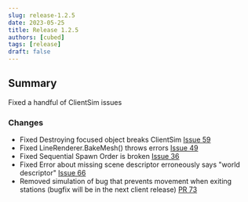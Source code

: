```yaml
---
slug: release-1.2.5
date: 2023-05-25
title: Release 1.2.5
authors: [cubed]
tags: [release]
draft: false
---
```

## Summary

Fixed a handful of ClientSim issues

### Changes
- Fixed Destroying focused object breaks ClientSim [Issue 59](https://github.com/vrchat-community/ClientSim/issues/59)
- Fixed LineRenderer.BakeMesh() throws errors [Issue 49](https://github.com/vrchat-community/ClientSim/issues/49)
- Fixed Sequential Spawn Order is broken [Issue 36](https://github.com/vrchat-community/ClientSim/issues/36)
- Fixed Error about missing scene descriptor erroneously says "world descriptor" [Issue 66](https://github.com/vrchat-community/ClientSim/issues/66)
- Removed simulation of bug that prevents movement when exiting stations (bugfix will be in the next client release) [PR 73](https://github.com/vrchat-community/ClientSim/pull/73)
